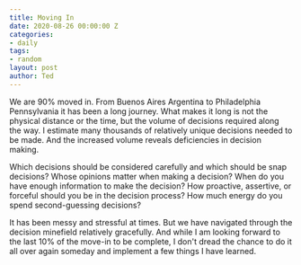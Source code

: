 ```yaml
---
title: Moving In
date: 2020-08-26 00:00:00 Z
categories:
- daily
tags:
- random
layout: post
author: Ted
---
```


We are 90% moved in. From Buenos Aires Argentina to Philadelphia Pennsylvania it has been a long journey. What makes it long is not the physical distance or the time, but the volume of decisions required along the way. I estimate many thousands of relatively unique decisions needed to be made. And the increased volume reveals deficiencies in decision making.

Which decisions should be considered carefully and which should be snap decisions? Whose opinions matter when making a decision? When do you have enough information to make the decision? How proactive, assertive, or forceful should you be in the decision process? How much energy do you spend second-guessing decisions?

It has been messy and stressful at times. But we have navigated through the decision minefield relatively gracefully. And while I am looking forward to the last 10% of the move-in to be complete, I don't dread the chance to do it all over again someday and implement a few things I have learned. 
